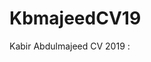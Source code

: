 # KbmajeedCV19
<p> Kabir Abdulmajeed CV 2019 : </p>
<embed src=""https://github.com/kbmajeed/KbmajeedCV19/blob/master/Kbmajeed_CV_2019.pdf"" width="500" height="375" 
 type="application/pdf">
 

